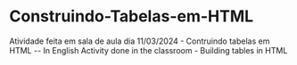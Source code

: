 # Construindo-Tabelas-em-HTML
Atividade feita em sala de aula dia 11/03/2024 - Contruindo tabelas em HTML -- In English Activity done in the classroom - Building tables in HTML
